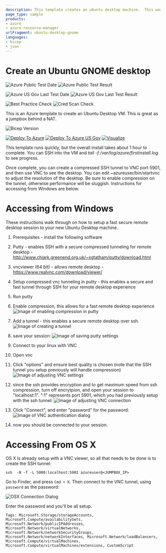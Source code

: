 ```yaml
---
description: This template creates an ubuntu desktop machine.  This works great for use as a jumpbox behind a NAT.
page_type: sample
products:
- azure
- azure-resource-manager
urlFragment: ubuntu-desktop-gnome
languages:
- bicep
- json
---
```

# Create an Ubuntu GNOME desktop

![Azure Public Test Date](https://azurequickstartsservice.blob.core.windows.net/badges/demos/ubuntu-desktop-gnome/PublicLastTestDate.svg)
![Azure Public Test Result](https://azurequickstartsservice.blob.core.windows.net/badges/demos/ubuntu-desktop-gnome/PublicDeployment.svg)

![Azure US Gov Last Test Date](https://azurequickstartsservice.blob.core.windows.net/badges/demos/ubuntu-desktop-gnome/FairfaxLastTestDate.svg)
![Azure US Gov Last Test Result](https://azurequickstartsservice.blob.core.windows.net/badges/demos/ubuntu-desktop-gnome/FairfaxDeployment.svg)

![Best Practice Check](https://azurequickstartsservice.blob.core.windows.net/badges/demos/ubuntu-desktop-gnome/BestPracticeResult.svg)
![Cred Scan Check](https://azurequickstartsservice.blob.core.windows.net/badges/demos/ubuntu-desktop-gnome/CredScanResult.svg)

This is an Azure template to create an Ubuntu Desktop VM.  This is great as a jumpbox behind a NAT.

![Bicep Version](https://azurequickstartsservice.blob.core.windows.net/badges/demos/ubuntu-desktop-gnome/BicepVersion.svg)

[![Deploy To Azure](https://raw.githubusercontent.com/Azure/azure-quickstart-templates/master/1-CONTRIBUTION-GUIDE/images/deploytoazure.svg?sanitize=true)](https://portal.azure.com/#create/Microsoft.Template/uri/https%3A%2F%2Fraw.githubusercontent.com%2FAzure%2Fazure-quickstart-templates%2Fmaster%2Fdemos%2Fubuntu-desktop-gnome%2Fazuredeploy.json)
[![Deploy To Azure US Gov](https://raw.githubusercontent.com/Azure/azure-quickstart-templates/master/1-CONTRIBUTION-GUIDE/images/deploytoazuregov.svg?sanitize=true)](https://portal.azure.us/#create/Microsoft.Template/uri/https%3A%2F%2Fraw.githubusercontent.com%2FAzure%2Fazure-quickstart-templates%2Fmaster%2Fdemos%2Fubuntu-desktop-gnome%2Fazuredeploy.json)
[![Visualize](https://raw.githubusercontent.com/Azure/azure-quickstart-templates/master/1-CONTRIBUTION-GUIDE/images/visualizebutton.svg?sanitize=true)](http://armviz.io/#/?load=https%3A%2F%2Fraw.githubusercontent.com%2FAzure%2Fazure-quickstart-templates%2Fmaster%2Fdemos%2Fubuntu-desktop-gnome%2Fazuredeploy.json)

This template runs quickly, but the overall install takes about 1 hour to complete.  You can SSH into the VM and *tail -f /var/log/azure/firstinstall.log* to see progress.

Once complete, you can create a compressed SSH tunnel to VNC port 5901, and then use VNC to see the desktop.  You can edit ~azureuser/bin/startvnc to adjust the resolution of the desktop.  Be sure to enable compression on the tunnel, otherwise performance will be sluggish.  Instructions for accessing from Windows are below.

# Accessing from Windows

These instructions walk through on how to setup a fast secure remote desktop session to your new Ubuntu Desktop machine.

1. Prerequisites - install the following software
 1. Putty - enables SSH with a secure compressed tunneling for remote desktop - http://www.chiark.greenend.org.uk/~sgtatham/putty/download.html
 2. vncviewer (64 bit) - allows remote desktop - https://www.realvnc.com/download/viewer/

2. Setup compressed vnc tunneling in putty - this enables a secure and fast tunnel through SSH for your remote desktop experience
 1. Run putty
 2. Enable compression, this allows for a fast remote desktop experience
 ![Image of enabling compression in putty](images/putty-compression.png)
 3. Add a tunnel - this enables a secure remote desktop over ssh.
 ![Image of creating a tunnel](images/putty-vnc-tunnel.png)
 4. save your session:
 ![Image of saving putty settings](images/putty-vnc-settings.png)

3. Connect to your linux with VNC
 1. Open vnc
 2. Click "options" and ensure best quality is chosen (note that the SSH tunnel you setup previously will handle compression)
 ![Image of adjusting VNC settings](images/vnc-settings.png)
 3. since the ssh provides encryption and to get maximum speed from ssh compression, turn off encrytpion, and open your session to "localhost:1".  ":1" represents port 5901, which you had previously setup with the ssh tunnel:
 ![Image of adjusting VNC connection](images/vnc-connection.png)
 4. Click "Connect", and enter "password" for the password:
 ![Image of VNC authentication dialog](images/vnc-authentication.png)
 5. now you should be connected to your session.

# Accessing From OS X

OS X is already setup with a VNC viewer, so all that needs to be done is to create the SSH tunnel:

```
ssh  -N -f -L 5000:localhost:5901 azureuser@<JUMPBOX_IP>
```

Go to Finder, and press `Cmd + K`. Then connect to the VNC tunnel, using `password` as the password:

![OSX Connection Dialog](images/osx-connection-dialog.png)

Enter the password and you'll be all setup.

`Tags: Microsoft.Storage/storageAccounts, Microsoft.Compute/availabilitySets, Microsoft.Network/publicIPAddresses, Microsoft.Network/virtualNetworks, Microsoft.Network/networkSecurityGroups, Microsoft.Network/networkInterfaces, Microsoft.Network/loadBalancers, Microsoft.Compute/virtualMachines, Microsoft.Compute/virtualMachines/extensions, CustomScript`
